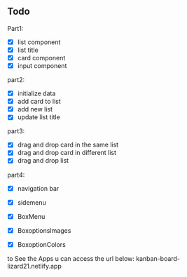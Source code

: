 ## Todo

Part1:

- [x] list component
- [x] list title
- [x] card component
- [x] input component

part2:

- [x] initialize data
- [x] add card to list
- [x] add new list
- [x] update list title

part3:

- [x] drag and drop card in the same list
- [x] drag and drop card in different list
- [x] drag and drop list

part4:

- [x] navigation bar
- [x] sidemenu
- [x] BoxMenu
- [x] BoxoptionsImages
- [x] BoxoptionColors


to See the Apps u can access the url below:
kanban-board-lizard21.netlify.app